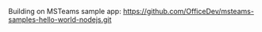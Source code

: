 Building on MSTeams sample app: https://github.com/OfficeDev/msteams-samples-hello-world-nodejs.git
